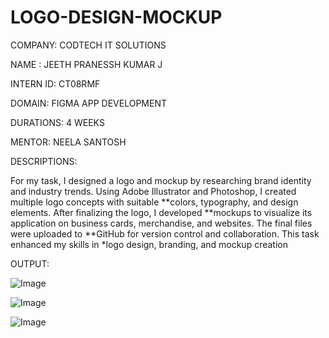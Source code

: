 # LOGO-DESIGN-MOCKUP

COMPANY: CODTECH IT SOLUTIONS

NAME : JEETH PRANESSH KUMAR J

INTERN ID: CT08RMF

DOMAIN: FIGMA APP DEVELOPMENT

DURATIONS: 4 WEEKS

MENTOR: NEELA SANTOSH

DESCRIPTIONS:

For my task, I designed a logo and mockup by researching brand identity and industry trends. Using Adobe Illustrator and Photoshop, I created multiple logo concepts with suitable **colors, typography, and design elements. After finalizing the logo, I developed **mockups to visualize its application on business cards, merchandise, and websites. The final files were uploaded to **GitHub for version control and collaboration. This task enhanced my skills in *logo design, branding, and mockup creation

OUTPUT:

![Image](https://github.com/user-attachments/assets/60d29070-f8fa-47d7-a096-3c0822fc48db)

![Image](https://github.com/user-attachments/assets/5564e22d-e172-4390-8123-eeadfc88b7f4)

![Image](https://github.com/user-attachments/assets/48ca5f7b-d2ec-4de7-a8f9-290a5a5eb7cb)
